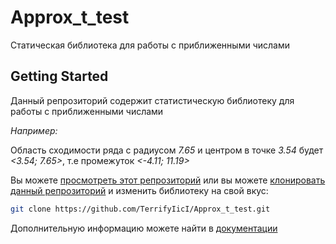 # Approx_t_test
Статическая библиотека для работы с приближенными числами
## Getting Started
Данный репрозиторий содержит статистическую библиотеку для работы с приближенными числами

*Например:*

Область сходимости ряда с радиусом *7.65* и центром в точке *3.54* будет *<3.54; 7.65>*, т.е промежуток *<-4.11; 11.19>*



Вы можете [просмотреть этот репрозиторий](https://github.com/TerrifyIicI/Approx_t_test/tree/master/approx_t) или вы можете [клонировать данный репрозиторий](https://help.github.com/articles/cloning-a-repository/) и изменить библиотеку на свой вкус:

```bash
git clone https://github.com/TerrifyIicI/Approx_t_test.git
```

Дополнительную информацию можете найти в [документации](https://github.com/TerrifyIicI/Approx_t_test/blob/master/approx_t/rtf/refman.rtf) 


